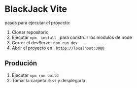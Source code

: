 # BlackJack Vite

pasos para ejecutar el proyecto:

1. Clonar repositorio 
2. Ejecutar ```npm  install ``` para construir los modulos de node
3. Correr el devServer ```npm run dev ```
4. Abrir el proyecto en : ```httpp://localhost:3000```

## Produción
1. Ejecutar ```npm run build```
2. Tomar la carpeta ```dist``` y desplegarla